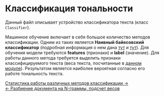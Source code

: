 # Классификация тональности
Данный файл описывает устройство классификатора текста (класс `Classifier`).

Машинное обучение включает в себя большое количество методов классификации. Одним из таких является
**Наивный байесовский классификатор** (подробная информация о нем дана [тут](https://habr.com/post/120194/) и 
[тут](https://ru.wikipedia.org/wiki/Наивный_байесовский_классификатор)). Для обучения модели требуются **features** 
(признаки) и **label** (значение). Для работы данного метода требуется выделить признаки
классифицируемого текста (веса текста, посчитанные в [данном модуле](./ngram_delta_tf_idf.md)). Результатом является наиболее вероятная согласно его работе тональность текста.

[Статистика работы различных методов классификации →](./statistics.md) \
[← Разбиение документа на N-граммы, подсчет весов](./ngram_delta_tf_idf.md)